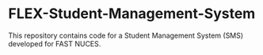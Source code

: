 # FLEX-Student-Management-System
This repository contains code for a Student Management System (SMS) developed for FAST NUCES.
